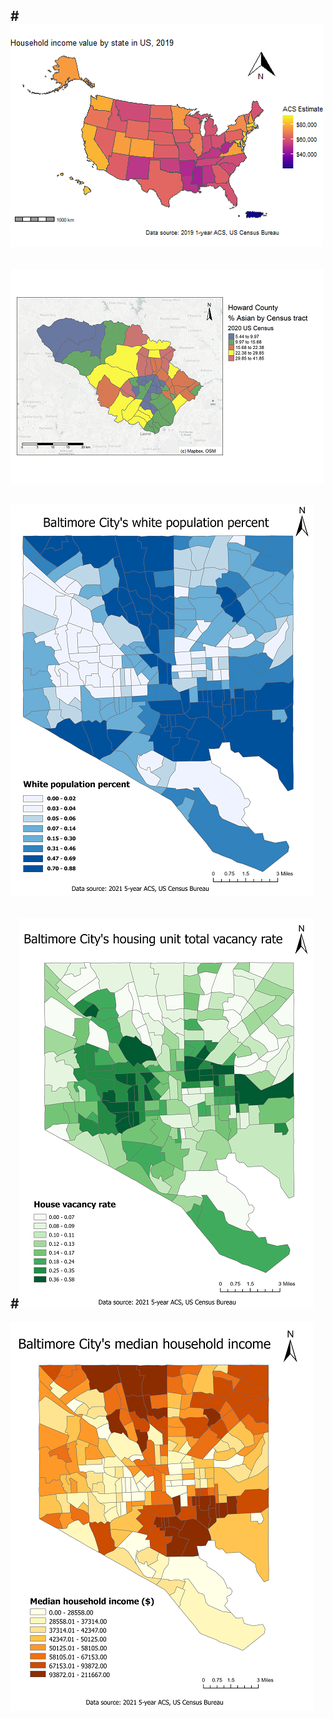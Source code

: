 
#![US House hold income map](/images/US_Household_Income_plot.png "US House hold income map")
---
![Howard County % Asian population map](/images/Howard_County_Asian_map.png "Howard County % Asian population map")
---
![Baltimore City % White population map](/images/baltimore_white_pop_percent.png "Baltimore City percent White population map")
---
#![Baltimore City housing unit vacancy rate map](/images/baltimore_house_unit_vacancy_rate.png "Baltimore City housing unit vacancy rate map")
---
![Baltimore City household income map](/images/baltimore_household_income.png "Baltimore City household income map")

